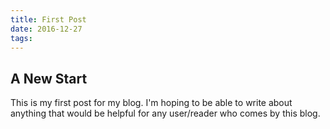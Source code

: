 ```yaml
---
title: First Post
date: 2016-12-27
tags:
---
```


## A New Start

This is my first post for my blog. I'm hoping to be able to write about anything that would be helpful for any user/reader who comes by this blog.


